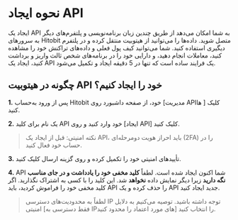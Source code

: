# نحوه ایجاد API

ایجاد یک API به شما امکان می‌دهد از طریق چندین زبان برنامه‌نویسی و پلتفرم‌های دیگر به سرورهای Hitobit متصل شوید. داده‌ها را می‌توانید از هیتوبیت منتقل  کرده و در پلتفرم دیگیری استفاده کنید. شما می‌توانید کیف پول فعلی و داده‌های تراکنش خود را مشاهده کنید، معاملات انجام دهید، و دارایی خود را در برنامه‌های شخص ثالث واریز و برداشت کنید، ایجاد یک API یک فرایند ساده است که تنها در 5 دقیقه ایجاد و تکمیل می‌شود.

## چگونه در هیتوبیت API خود را ایجاد کنیم؟

**1.**	پس از ورود به‌حساب Hitobit خود، از صفحه داشبورد روی [مدیریت APIها ] کلیک کنید.

**2.**	یک نام برای کلید API خود وارد کنید و روی [ایجاد API] کلیک کنید.

> نکته امنیتی: قبل از ایجاد یک API، باید احراز هویت دومرحله‌ای (2FA) را در حساب خود فعال کنید.

**3.**	تأییدهای امنیتی خود را تکمیل کرده و روی گزینه ارسال کلیک کنید.

**4.**	API شما اکنون ایجاد شده است. لطفاً **کلید مخفی خود را یادداشت و در جای مناسب نگه دارید** زیرا دیگر نمایش  داده **نخواهد** شد. این کلید را با کسی به اشتراک نگذارید. اگر کلید مخفی خود را فراموش کردید، باید API را حذف کرده و یک API جدید ایجاد کنید.

> لطفاً به محدودیت‌های دسترسی IP توجه داشته باشید. توصیه می‌کنیم به دلایل امنیتی [فقط دسترسی به IPهای مورد اعتماد را محدود کنید] را انتخاب کنید.


